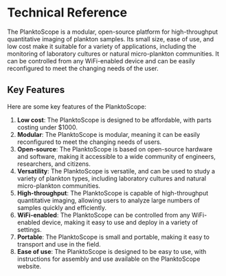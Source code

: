 # Technical Reference

The PlanktoScope is a modular, open-source platform for high-throughput quantitative imaging of plankton samples. Its small size, ease of use, and low cost make it suitable for a variety of applications, including the monitoring of laboratory cultures or natural micro-plankton communities. It can be controlled from any WiFi-enabled device and can be easily reconfigured to meet the changing needs of the user.

## Key Features

Here are some key features of the PlanktoScope:

1. **Low cost**: The PlanktoScope is designed to be affordable, with parts costing under $1000.
2. **Modular**: The PlanktoScope is modular, meaning it can be easily reconfigured to meet the changing needs of users.
3. **Open-source**: The PlanktoScope is based on open-source hardware and software, making it accessible to a wide community of engineers, researchers, and citizens.
4. **Versatility**: The PlanktoScope is versatile, and can be used to study a variety of plankton types, including laboratory cultures and natural micro-plankton communities.
5. **High-throughput**: The PlanktoScope is capable of high-throughput quantitative imaging, allowing users to analyze large numbers of samples quickly and efficiently.
6. **WiFi-enabled**: The PlanktoScope can be controlled from any WiFi-enabled device, making it easy to use and deploy in a variety of settings.
7. **Portable**: The PlanktoScope is small and portable, making it easy to transport and use in the field.
8. **Ease of use**: The PlanktoScope is designed to be easy to use, with instructions for assembly and use available on the PlanktoScope website.
